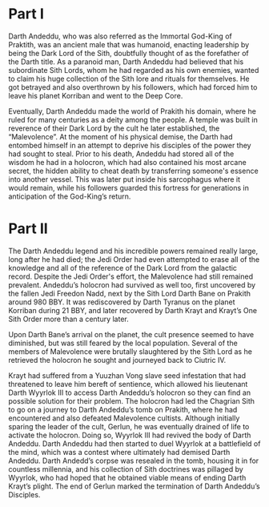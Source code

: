 # Part I

Darth Andeddu, who was also referred as the Immortal God-King of Praktith, was an ancient male that was humanoid, enacting leadership by being the Dark Lord of the Sith, doubtfully thought of as the forefather of the Darth title.
As a paranoid man, Darth Andeddu had believed that his subordinate Sith Lords, whom he had regarded as his own enemies, wanted to claim his huge collection of the Sith lore and rituals for themselves.
He got betrayed and also overthrown by his followers, which had forced him to leave his planet Korriban and went to the Deep Core.

Eventually, Darth Andeddu made the world of Prakith his domain, where he ruled for many centuries as a deity among the people.
A temple was built in reverence of their Dark Lord by the cult he later established, the “Malevolence”.
At the moment of his physical demise, the Darth had entombed himself in an attempt to deprive his disciples of the power they had sought to steal.
Prior to his death, Andeddu had stored all of the wisdom he had in a holocron, which had also contained his most arcane secret, the hidden ability to cheat death by transferring someone's essence into another vessel.
This was later put inside his sarcophagus where it would remain, while his followers guarded this fortress for generations in anticipation of the God-King’s return.

# Part II

The Darth Andeddu legend and his incredible powers remained really large, long after he had died; the Jedi Order had even attempted to erase all of the knowledge and all of the reference of the Dark Lord from the galactic record.
Despite the Jedi Order's effort, the Malevolence had still remained prevalent.
Andeddu’s holocron had survived as well too, first uncovered by the fallen Jedi Freedon Nadd, next by the Sith Lord Darth Bane on Prakith around 980 BBY.
It was rediscovered by Darth Tyranus on the planet Korriban during 21 BBY, and later recovered by Darth Krayt and Krayt’s One Sith Order more than a century later.

Upon Darth Bane’s arrival on the planet, the cult presence seemed to have diminished, but was still feared by the local population.
Several of the members of Malevolence were brutally slaughtered by the Sith Lord as he retrieved the holocron he sought and journeyed back to Ciutric IV.

Krayt had suffered from a Yuuzhan Vong slave seed infestation that had threatened to leave him bereft of sentience, which allowed his lieutenant Darth Wyyrlok III to access Darth Andeddu’s holocron so they can find an possible solution for their problem.
The holocron had led the Chagrian Sith to go on a journey to Darth Andeddu’s tomb on Prakith, where he had encountered and also defeated Malevolence cultists.
Although initially sparing the leader of the cult, Gerlun, he was eventually drained of life to activate the holocron.
Doing so, Wyyrlok III had revived the body of Darth Andeddu.
Darth Andeddu had then started to duel Wyyrlok at a battlefield of the mind, which was a contest where ultimately had demised Darth Andeddu.
Darth Andedd’s corpse was resealed in the tomb, housing it in for countless millennia, and his collection of Sith doctrines was pillaged by Wyyrlok, who had hoped that he obtained viable means of ending Darth Krayt’s plight.
The end of Gerlun marked the termination of Darth Andeddu’s Disciples.
